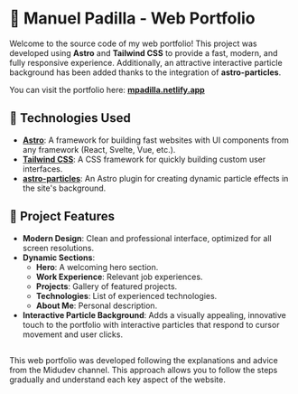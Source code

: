 # 🌟 Manuel Padilla - Web Portfolio

Welcome to the source code of my web portfolio! This project was developed using **Astro** and **Tailwind CSS** to provide a fast, modern, and fully responsive experience. Additionally, an attractive interactive particle background has been added thanks to the integration of **astro-particles**.

You can visit the portfolio here: **[mpadilla.netlify.app](https://mpadilla.netlify.app)**

## 🚀 Technologies Used

- **[Astro](https://astro.build/)**: A framework for building fast websites with UI components from any framework (React, Svelte, Vue, etc.).
- **[Tailwind CSS](https://tailwindcss.com/)**: A CSS framework for quickly building custom user interfaces.
- **[astro-particles](https://www.npmjs.com/package/astro-particles)**: An Astro plugin for creating dynamic particle effects in the site's background.

## 🎨 Project Features

- **Modern Design**: Clean and professional interface, optimized for all screen resolutions.
- **Dynamic Sections**:
  - **Hero**: A welcoming hero section.
  - **Work Experience**: Relevant job experiences.
  - **Projects**: Gallery of featured projects.
  - **Technologies**: List of experienced technologies.
  - **About Me**: Personal description.
- **Interactive Particle Background**: Adds a visually appealing, innovative touch to the portfolio with interactive particles that respond to cursor movement and user clicks.

##

This web portfolio was developed following the explanations and advice from the Midudev channel. This approach allows you to follow the steps gradually and understand each key aspect of the website.
